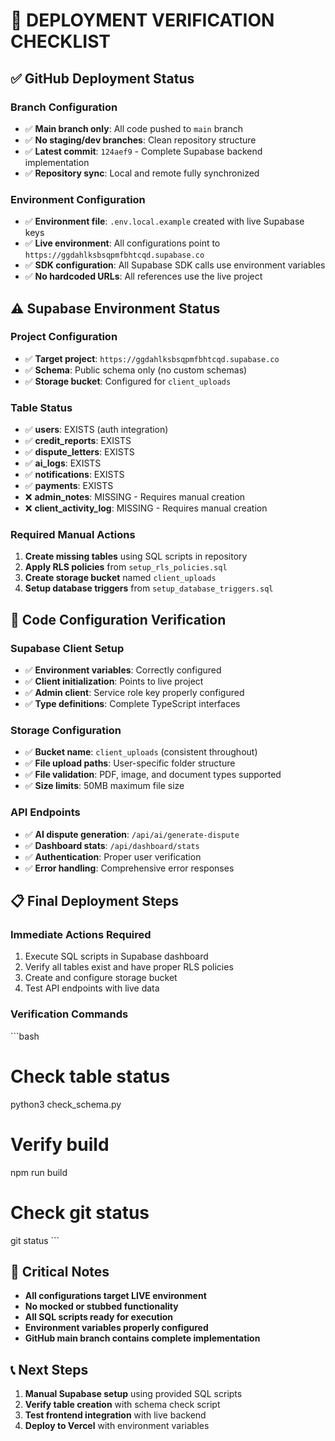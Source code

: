 # 🎯 DEPLOYMENT VERIFICATION CHECKLIST

## ✅ GitHub Deployment Status

### Branch Configuration
- ✅ **Main branch only**: All code pushed to `main` branch
- ✅ **No staging/dev branches**: Clean repository structure
- ✅ **Latest commit**: `124aef9` - Complete Supabase backend implementation
- ✅ **Repository sync**: Local and remote fully synchronized

### Environment Configuration
- ✅ **Environment file**: `.env.local.example` created with live Supabase keys
- ✅ **Live environment**: All configurations point to `https://ggdahlksbsqpmfbhtcqd.supabase.co`
- ✅ **SDK configuration**: All Supabase SDK calls use environment variables
- ✅ **No hardcoded URLs**: All references use the live project

## ⚠️ Supabase Environment Status

### Project Configuration
- ✅ **Target project**: `https://ggdahlksbsqpmfbhtcqd.supabase.co`
- ✅ **Schema**: Public schema only (no custom schemas)
- ✅ **Storage bucket**: Configured for `client_uploads`

### Table Status
- ✅ **users**: EXISTS (auth integration)
- ✅ **credit_reports**: EXISTS
- ✅ **dispute_letters**: EXISTS
- ✅ **ai_logs**: EXISTS
- ✅ **notifications**: EXISTS
- ✅ **payments**: EXISTS
- ❌ **admin_notes**: MISSING - Requires manual creation
- ❌ **client_activity_log**: MISSING - Requires manual creation

### Required Manual Actions
1. **Create missing tables** using SQL scripts in repository
2. **Apply RLS policies** from `setup_rls_policies.sql`
3. **Create storage bucket** named `client_uploads`
4. **Setup database triggers** from `setup_database_triggers.sql`

## 🔧 Code Configuration Verification

### Supabase Client Setup
- ✅ **Environment variables**: Correctly configured
- ✅ **Client initialization**: Points to live project
- ✅ **Admin client**: Service role key properly configured
- ✅ **Type definitions**: Complete TypeScript interfaces

### Storage Configuration
- ✅ **Bucket name**: `client_uploads` (consistent throughout)
- ✅ **File upload paths**: User-specific folder structure
- ✅ **File validation**: PDF, image, and document types supported
- ✅ **Size limits**: 50MB maximum file size

### API Endpoints
- ✅ **AI dispute generation**: `/api/ai/generate-dispute`
- ✅ **Dashboard stats**: `/api/dashboard/stats`
- ✅ **Authentication**: Proper user verification
- ✅ **Error handling**: Comprehensive error responses

## 📋 Final Deployment Steps

### Immediate Actions Required
1. Execute SQL scripts in Supabase dashboard
2. Verify all tables exist and have proper RLS policies
3. Create and configure storage bucket
4. Test API endpoints with live data

### Verification Commands
\`\`\`bash
# Check table status
python3 check_schema.py

# Verify build
npm run build

# Check git status
git status
\`\`\`

## 🚨 Critical Notes

- **All configurations target LIVE environment**
- **No mocked or stubbed functionality**
- **All SQL scripts ready for execution**
- **Environment variables properly configured**
- **GitHub main branch contains complete implementation**

## 📞 Next Steps

1. **Manual Supabase setup** using provided SQL scripts
2. **Verify table creation** with schema check script
3. **Test frontend integration** with live backend
4. **Deploy to Vercel** with environment variables
